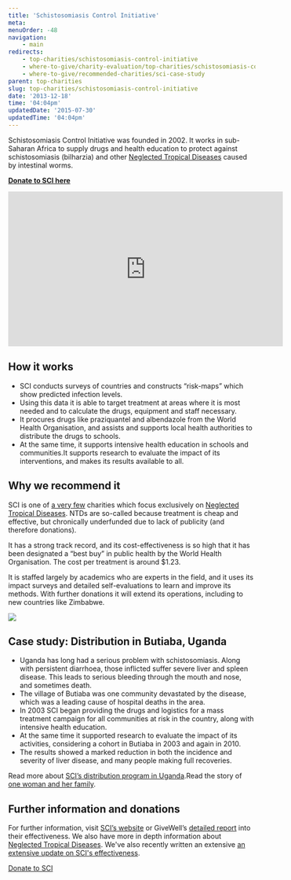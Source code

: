 ```yaml
---
title: 'Schistosomiasis Control Initiative'
meta:
menuOrder: -48
navigation:
    - main
redirects:
    - top-charities/schistosomiasis-control-initiative
    - where-to-give/charity-evaluation/top-charities/schistosomiasis-control-initiative
    - where-to-give/recommended-charities/sci-case-study
parent: top-charities
slug: top-charities/schistosomiasis-control-initiative
date: '2013-12-18'
time: '04:04pm'
updatedDate: '2015-07-30'
updatedTime: '04:04pm'
---
```

Schistosomiasis Control Initiative was founded in 2002\. It works in sub-Saharan Africa to supply drugs and health education to protect against schistosomiasis (bilharzia) and other [Neglected Tropical Diseases](/research/charities-area/neglected-tropical-diseases-ntds) caused by intestinal worms.

**[Donate to SCI here](/trust)**

<center><iframe width="560" height="315" src="https://www.youtube.com/embed/8OiCicBW-4Q" frameborder="0" allowfullscreen=""></iframe></center>

## How it works

*   SCI conducts surveys of countries and constructs “risk-maps” which show predicted infection levels.
*   Using this data it is able to target treatment at areas where it is most needed and to calculate the drugs, equipment and staff necessary.
*   It procures drugs like praziquantel and albendazole from the World Health Organisation, and assists and supports local health authorities to distribute the drugs to schools.
*   At the same time, it supports intensive health education in schools and communities.It supports research to evaluate the impact of its interventions, and makes its results available to all.

## Why we recommend it

SCI is one of [a very few](/top-charities/deworm-world) charities which focus exclusively on [Neglected Tropical Diseases](/research/charities-area/neglected-tropical-diseases-ntds). NTDs are so-called because treatment is cheap and effective, but chronically underfunded due to lack of publicity (and therefore donations).

It has a strong track record, and its cost-effectiveness is so high that it has been designated a “best buy” in public health by the World Health Organisation. The cost per treatment is around $1.23.

It is staffed largely by academics who are experts in the field, and it uses its impact surveys and detailed self-evaluations to learn and improve its methods. With further donations it will extend its operations, including to new countries like Zimbabwe.

![](/images/uploads/sci.jpg)

## Case study: Distribution in Butiaba, Uganda

*   Uganda has long had a serious problem with schistosomiasis. Along with persistent diarrhoea, those inflicted suffer severe liver and spleen disease. This leads to serious bleeding through the mouth and nose, and sometimes death.
*   The village of Butiaba was one community devastated by the disease, which was a leading cause of hospital deaths in the area.
*   In 2003 SCI began providing the drugs and logistics for a mass treatment campaign for all communities at risk in the country, along with intensive health education.
*   At the same time it supported research to evaluate the impact of its activities, considering a cohort in Butiaba in 2003 and again in 2010.
*   The results showed a marked reduction in both the incidence and severity of liver disease, and many people making full recoveries.

Read more about [SCI’s distribution program in Uganda](http://www3.imperial.ac.uk/schisto/wherewework/uganda).Read the story of [one woman and her family](/top-charities/schistosomiasis-control-initiative/schistosomiasis-mothers-and-infants).

## Further information and donations

For further information, visit [SCI’s website](http://www3.imperial.ac.uk/schisto) or GiveWell’s [detailed report](http://www.givewell.org/international/top-charities/schistosomiasis-control-initiative) into their effectiveness. We also have more in depth information about [Neglected Tropical Diseases](/research/charities-area/neglected-tropical-diseases-ntds). We've also recently written an extensive [an extensive update on SCI's effectiveness](https://www.givingwhatwecan.org/blog/2015-03-31/charity-update-ii-schistosomiasis-control-initiative-sci).

<a href="/trust" class="btn btn-primary">Donate to SCI</a>